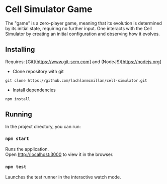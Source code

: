 # Cell Simulator Game

The "game" is a zero-player game, meaning that its evolution is determined by its initial state, requiring no further input. One interacts with the Cell Simulator by creating an initial configuration and observing how it evolves.

## Installing

Requires: [Git](https://www.git-scm.com] and (NodeJS)[https://nodejs.org]

- Clone repository with git

```
git clone https://github.com/lachlanmcmillan/cell-simulator.git
```

- Install dependencies

```
npm install
```

## Running

In the project directory, you can run:

### `npm start`

Runs the application.<br />
Open [http://localhost:3000](http://localhost:3000) to view it in the browser.

### `npm test`

Launches the test runner in the interactive watch mode.<br />

